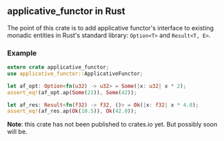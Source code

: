 ## applicative_functor in Rust

The point of this crate is to add applicative functor's interface to existing monadic entities in Rust's standard library: `Option<T>` and `Result<T, E>`.

### Example

```rust
extern crate applicative_functor;
use applicative_functor::ApplicativeFunctor;

let af_opt: Option<fn(u32) -> u32> = Some(|x: u32| x * 2);
assert_eq!(af_opt.ap(Some(21)), Some(42));

let af_res: Result<fn(f32) -> f32, ()> = Ok(|x: f32| x * 4.0);
assert_eq!(af_res.ap(Ok(10.5)), Ok(42.0));
```

__Note__: this crate has not been published to crates.io yet. But possibly soon will be.